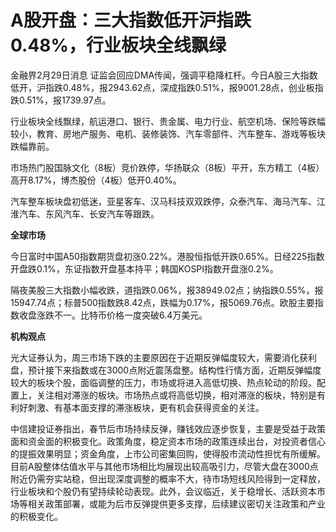 # A股开盘：三大指数低开沪指跌0.48%，行业板块全线飘绿

金融界2月29日消息
证监会回应DMA传闻，强调平稳降杠杆。今日A股三大指数低开，沪指跌0.48%，报2943.62点，深成指跌0.51%，报9001.28点，创业板指跌0.51%，报1739.97点。

行业板块全线飘绿，航运港口、银行、贵金属、电力行业、航空机场、保险等跌幅较小，教育、房地产服务、电机、装修装饰、汽车零部件、汽车整车、游戏等板块跌幅靠前。

市场热门股国脉文化（8板）竞价跌停，华扬联众（8板）平开，东方精工（4板）高开8.17%，博杰股份（4板）低开0.40%。

汽车整车板块盘初低迷，亚星客车、汉马科技双双跌停，众泰汽车、海马汽车、江淮汽车、东风汽车、长安汽车等跟跌。

**全球市场**

今日富时中国A50指数期货盘初涨0.22%。港股恒指低开跌0.65%。日经225指数开盘跌0.1%，东证指数开盘基本持平；韩国KOSPI指数开盘涨0.2%。

隔夜美股三大指数小幅收跌，道指跌0.06%，报38949.02点；纳指跌0.55%，报15947.74点；标普500指数跌8.42点，跌幅为0.17%，报5069.76点。欧股主要指数收盘涨跌不一。比特币价格一度突破6.4万美元。

**机构观点**

光大证券认为，周三市场下跌的主要原因在于近期反弹幅度较大，需要消化获利盘，预计接下来指数或在3000点附近震荡盘整。结构性行情方面，近期反弹幅度较大的板块个股，面临调整的压力，市场或将进入高低切换、热点轮动的阶段。配置上，关注相对滞涨的板块。市场热点或将高低切换，相对滞涨的板块，特别是有利好刺激、有基本面支撑的滞涨板块，更有机会获得资金的关注。

中信建投证券指出，春节后市场持续反弹，赚钱效应逐步恢复，主要是受益于政策面和资金面的积极变化。政策角度，稳定资本市场的政策连续出台，对投资者信心的提振效果明显；资金角度，上市公司密集回购，使得股市流动性担忧有所缓解。目前A股整体估值水平与其他市场相比均展现出较高吸引力，尽管大盘在3000点附近仍需夯实站稳，但出现深度调整的概率不大，待市场短线风险得到一定释放，行业板块和个股仍有望持续轮动表现。此外，会议临近，关于稳增长、活跃资本市场等相关政策部署，或能为后市反弹提供更多支撑，后续建议密切关注政策和产业的积极变化。

